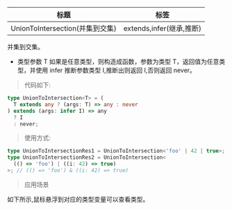 | 标题                            | 标签                     |
| ------------------------------- | ------------------------ |
| UnionToIntersection(并集到交集) | extends,infer(继承,推断) |

并集到交集。

- 类型参数 T 如果是任意类型，则构造成函数，参数为类型 T，返回值为任意类型，并使用 infer 推断参数类型 I,推断出则返回 I,否则返回 never。

> 代码如下:

```ts
type UnionToIntersection<T> = (
  T extends any ? (args: T) => any : never
) extends (args: infer I) => any
  ? I
  : never;
```

> 使用方式:

```ts
type UnionToIntersectionRes1 = UnionToIntersection<'foo' | 42 | true>; // 'foo' & 42 & true <=> never
type UnionToIntersectionRes2 = UnionToIntersection<
  (() => 'foo') | ((i: 42) => true)
>; // (() => 'foo') & ((i: 42) => true)
```

> 应用场景

如下所示,鼠标悬浮到对应的类型变量可以查看类型。

<div class="code-editor" data-url="codes/typescript/demo/UnionToIntersection.ts" data-language="typescript"></div>
